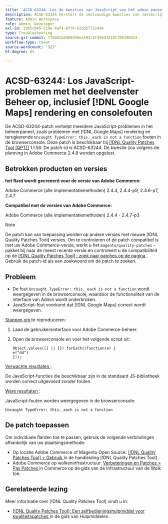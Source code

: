 ```yaml
---
title: 'ACSD-63244: Los de kwesties van JavaScript van het admin paneel, met inbegrip van  [!DNL Google Maps]  teruggevende en consolefouten op'
description: ACSD-63244 herstelt de veelvoudige kwesties van JavaScript in het admin paneel, met inbegrip van problemen met  [!DNL Google Maps]  teruggevend en terugkerend "Uncaught TypeError dit._each is not a function&grave; errors in the browser console.
feature: Admin Workspace
role: Admin, Developer
exl-id: 1985c845-219e-4af4-8f70-62dd57722494
type: Troubleshooting
source-git-commit: 7fdb02a6d89d50ea593c5fd99d78101f89198424
workflow-type: tm+mt
source-wordcount: '323'
ht-degree: 0%

---
```


# ACSD-63244: Los JavaScript-problemen met het deelvenster Beheer op, inclusief [!DNL Google Maps] rendering en consolefouten

De ACSD-63244-patch verhelpt meerdere JavaScript-problemen in het beheerpaneel, zoals problemen met [!DNL Google Maps] rendering en terugkerende `Uncaught TypeError: this._each is not a function` fouten in de browserconsole. Deze patch is beschikbaar bij [[!DNL Quality Patches Tool (QPT)]](/help/tools/quality-patches-tool/quality-patches-tool-to-self-serve-quality-patches.md) 1.1.56. De patch-id is ACSD-63244. De kwestie zou volgens de planning in Adobe Commerce 2.4.8 worden opgelost.

## Betrokken producten en versies

**het flard wordt gecreeerd voor de versie van Adobe Commerce:**

Adobe Commerce (alle implementatiemethoden) 2.4.4, 2.4.4-p9, 2.4.6-p7, 2.4.7

**Compatibel met de versies van Adobe Commerce:**

Adobe Commerce (alle implementatiemethoden) 2.4.4 - 2.4.7-p3

>[!NOTE]
>
>De patch kan van toepassing worden op andere versies met nieuwe [!DNL Quality Patches Tool] versies. Om te controleren of de patch compatibel is met uw Adobe Commerce-versie, werkt u het `magento/quality-patches` -pakket bij naar de meest recente versie en controleert u de compatibiliteit op de [[!DNL Quality Patches Tool] : zoek naar patches op de pagina ](https://experienceleague.adobe.com/tools/commerce-quality-patches/index.html?lang=nl-NL) . Gebruik de patch-id als een zoekwoord om de patch te zoeken.

## Probleem

* De fout `Uncaught TypeError: this._each is not a function` wordt weergegeven in de browserconsole, waardoor de functionaliteit van de interface van Admin wordt onderbroken.
* JavaScript-fout voorkomt dat [!DNL Google Maps] correct wordt weergegeven.

<u> Stappen om </u> te reproduceren:

1. Laad de gebruikersinterface voor Adobe Commerce-beheer.
1. Open de browserconsole en voer het volgende script uit:

   ```
   Object.values([] || {}).forEach((function(e) {  
   e("dd")  
   }));  
   ```

<u> Verwachte resultaten </u>:

De JavaScript-functies die beschikbaar zijn in de standaard JS-bibliotheek worden correct uitgevoerd zonder fouten.

<u> Ware resultaten </u>:

JavaScript-fouten worden weergegeven in de browserconsole:

```
Uncaught TypeError: this._each is not a function
```

## De patch toepassen

Om individuele flarden toe te passen, gebruik de volgende verbindingen afhankelijk van uw plaatsingsmethode:

* Op locatie Adobe Commerce of Magento Open Source: [[!DNL Quality Patches Tool] > Gebruik ](/help/tools/quality-patches-tool/usage.md) in de handleiding [!DNL Quality Patches Tool] .
* Adobe Commerce op wolkeninfrastructuur: [ Verbeteringen en Patches > Pas Patches ](https://experienceleague.adobe.com/docs/commerce-cloud-service/user-guide/develop/upgrade/apply-patches.html?lang=nl-NL) in Commerce op de gids van de Infrastructuur van de Wolk toe.

## Gerelateerde lezing

Meer informatie over [!DNL Quality Patches Tool] vindt u in:

* [[!DNL Quality Patches Tool]: Een zelfbedieningshulpmiddel voor kwaliteitspatches ](/help/tools/quality-patches-tool/quality-patches-tool-to-self-serve-quality-patches.md) in de gids van Hulpmiddelen.
